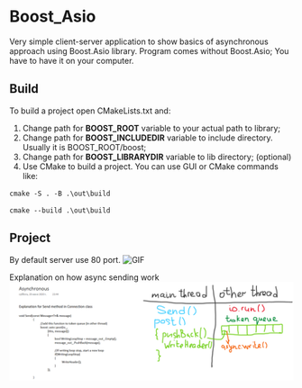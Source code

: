 # Boost_Asio
Very simple client-server application to show basics of asynchronous approach using Boost.Asio library.
Program comes without Boost.Asio; You have to have it on your computer.

## Build
To build a project open CMakeLists.txt and:
1) Change path for <b>BOOST_ROOT</b> variable to your actual path to library;
2) Change path for <b>BOOST_INCLUDEDIR</b> variable to include directory. Usually it is BOOST_ROOT/boost;
3) Change path for <b>BOOST_LIBRARYDIR</b> variable to lib directory; (optional)
4) Use CMake to build a project. You can use GUI or CMake commands like:
```
cmake -S . -B .\out\build
```
```
cmake --build .\out\build
```

## Project
By default server use 80 port.
![GIF](images/gif.git?raw=true "Gif")

Explanation on how async sending work
![Alt text](images/async.png?raw=true "Async")
